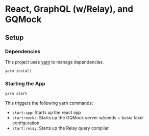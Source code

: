 # React, GraphQL (w/Relay), and GQMock

## Setup

### Dependencies

This project uses [yarn](https://yarnpkg.com/en/docs/install#mac-stable) to manage dependencies.

```sh
yarn install
```

### Starting the App

```sh
yarn start
```

This triggers the following yarn commands:

- `start:app`: Starts up the react app
- `start:mocks`: Starts up the GQMock server w/seeds + basic faker configuration
- `start:relay`: Starts up the Relay query compiler
